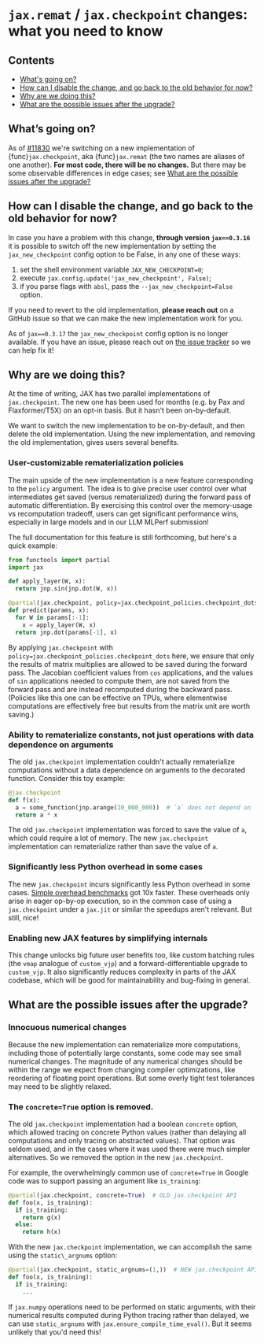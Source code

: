 # `jax.remat` / `jax.checkpoint` changes: what you need to know


## Contents


* [What's going on?](#whats-going-on)
* [How can I disable the change, and go back to the old behavior for
  now?](#how-can-i-disable-the-change-and-go-back-to-the-old-behavior-for-now)
* [Why are we doing this?](#why-are-we-doing-this)
* [What are the possible issues after the upgrade?](#what-are-the-possible-issues-after-the-upgrade)



## What’s going on?

As of [#11830](https://github.com/google/jax/pull/11830) we're switching on a new implementation of {func}`jax.checkpoint`, aka {func}`jax.remat` (the two names are aliases of one another). **For most code, there will be no changes.** But there may be some observable differences in edge cases; see [What are the possible issues after the upgrade?](#what-are-the-possible-issues-after-the-upgrade)


## How can I disable the change, and go back to the old behavior for now?

In case you have a problem with this change, **through version `jax==0.3.16`** it is possible to switch off the new implementation by setting the `jax_new_checkpoint` config option to be False, in any one of these ways:

1. set the shell environment variable `JAX_NEW_CHECKPOINT=0`;
2. execute `jax.config.update('jax_new_checkpoint', False)`;
3. if you parse flags with `absl`, pass the `--jax_new_checkpoint=False` option.

If you need to revert to the old implementation, **please reach out** on a GitHub issue so that we can make the new implementation work for you.

As of `jax==0.3.17` the `jax_new_checkpoint` config option is no longer
available. If you have an issue, please reach out on [the issue
tracker](https://github.com/google/jax/issues) so we can help fix it!


## Why are we doing this?

At the time of writing, JAX has two parallel implementations of `jax.checkpoint`. The new one has been used for months (e.g. by Pax and Flaxformer/T5X) on an opt-in basis. But it hasn't been on-by-default.

We want to switch the new implementation to be on-by-default, and then delete the old implementation. Using the new implementation, and removing the old implementation, gives users several benefits.


### User-customizable rematerialization policies

The main upside of the new implementation is a new feature corresponding to the `policy` argument. The idea is to give precise user control over what intermediates get saved (versus rematerialized) during the forward pass of automatic differentiation. By exercising this control over the memory-usage vs recomputation tradeoff, users can get significant performance wins, especially in large models and in our LLM MLPerf submission!

The full documentation for this feature is still forthcoming, but here's a quick example:


```python
from functools import partial
import jax

def apply_layer(W, x):
  return jnp.sin(jnp.dot(W, x))

@partial(jax.checkpoint, policy=jax.checkpoint_policies.checkpoint_dots)
def predict(params, x):
  for W in params[:-1]:
    x = apply_layer(W, x)
  return jnp.dot(params[-1], x)
```


By applying `jax.checkpoint` with `policy=jax.checkpoint_policies.checkpoint_dots` here, we ensure that only the results of matrix multiplies are allowed to be saved during the forward pass. The Jacobian coefficient values from `cos` applications, and the values of `sin` applications needed to compute them, are not saved from the forward pass and are instead recomputed during the backward pass. (Policies like this one can be effective on TPUs, where elementwise computations are effectively free but results from the matrix unit are worth saving.)


### Ability to rematerialize constants, not just operations with data dependence on arguments

The old `jax.checkpoint` implementation couldn't actually rematerialize computations without a data dependence on arguments to the decorated function. Consider this toy example:


```python
@jax.checkpoint
def f(x):
  a = some_function(jnp.arange(10_000_000))  # `a` does not depend on `x`
  return a * x
```


The old `jax.checkpoint` implementation was forced to save the value of `a`, which could require a lot of memory. The new `jax.checkpoint` implementation can rematerialize rather than save the value of `a`.


### Significantly less Python overhead in some cases

The new `jax.checkpoint` incurs significantly less Python overhead in some cases. [Simple overhead benchmarks](https://github.com/google/jax/blob/88636d2b649bfa31fa58a30ea15c925f35637397/benchmarks/api_benchmark.py#L511-L539) got 10x faster. These overheads only arise in eager op-by-op execution, so in the common case of using a `jax.checkpoint` under a `jax.jit` or similar the speedups aren't relevant. But still, nice!


### Enabling new JAX features by simplifying internals

This change unlocks big future user benefits too, like custom batching rules (the `vmap` analogue of `custom_vjp`) and a forward-differentiable upgrade to `custom_vjp`. It also significantly reduces complexity in parts of the JAX codebase, which will be good for maintainability and bug-fixing in general.


## What are the possible issues after the upgrade?


### Innocuous numerical changes

Because the new implementation can rematerialize more computations, including those of potentially large constants, some code may see small numerical changes. The magnitude of any numerical changes should be within the range we expect from changing compiler optimizations, like reordering of floating point operations. But some overly tight test tolerances may need to be slightly relaxed.


### The `concrete=True` option is removed.

The old `jax.checkpoint` implementation had a boolean `concrete` option, which allowed tracing on concrete Python values (rather than delaying all computations and only tracing on abstracted values). That option was seldom used, and in the cases where it was used there were much simpler alternatives. So we removed the option in the new `jax.checkpoint`.

For example, the overwhelmingly common use of `concrete=True` in Google code was to support passing an argument like `is_training`:


```python
@partial(jax.checkpoint, concrete=True)  # OLD jax.checkpoint API
def foo(x, is_training):
  if is_training:
    return g(x)
  else:
    return h(x)
```


With the new `jax.checkpoint` implementation, we can accomplish the same using the `static\_argnums` option:


```python
@partial(jax.checkpoint, static_argnums=(1,))  # NEW jax.checkpoint API
def foo(x, is_training):
  if is_training:
    ...
```


If `jax.numpy` operations need to be performed on static arguments, with their numerical results computed during Python tracing rather than delayed, we can use `static_argnums` with `jax.ensure_compile_time_eval()`. But it seems unlikely that you'd need this!

